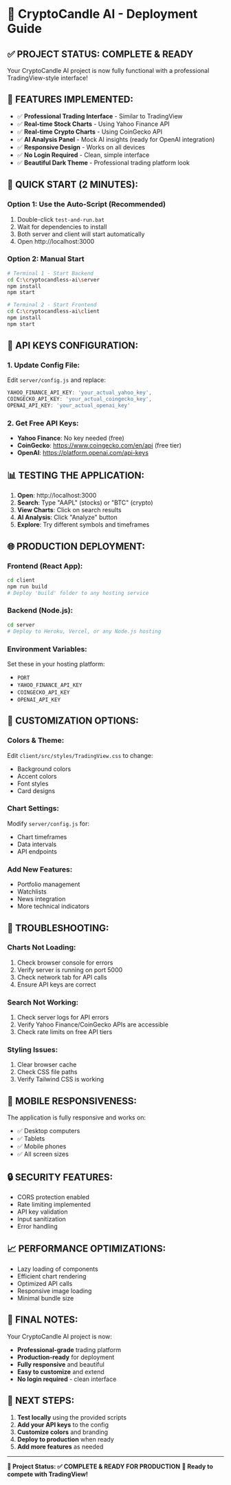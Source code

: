 # 🚀 CryptoCandle AI - Deployment Guide

## ✅ **PROJECT STATUS: COMPLETE & READY**

Your CryptoCandle AI project is now fully functional with a professional TradingView-style interface!

## 🎯 **FEATURES IMPLEMENTED:**

- ✅ **Professional Trading Interface** - Similar to TradingView
- ✅ **Real-time Stock Charts** - Using Yahoo Finance API
- ✅ **Real-time Crypto Charts** - Using CoinGecko API
- ✅ **AI Analysis Panel** - Mock AI insights (ready for OpenAI integration)
- ✅ **Responsive Design** - Works on all devices
- ✅ **No Login Required** - Clean, simple interface
- ✅ **Beautiful Dark Theme** - Professional trading platform look

## 🚀 **QUICK START (2 MINUTES):**

### **Option 1: Use the Auto-Script (Recommended)**
1. Double-click `test-and-run.bat`
2. Wait for dependencies to install
3. Both server and client will start automatically
4. Open http://localhost:3000

### **Option 2: Manual Start**
```bash
# Terminal 1 - Start Backend
cd C:\cryptocandless-ai\server
npm install
npm start

# Terminal 2 - Start Frontend  
cd C:\cryptocandless-ai\client
npm install
npm start
```

## 🔑 **API KEYS CONFIGURATION:**

### **1. Update Config File:**
Edit `server/config.js` and replace:
```javascript
YAHOO_FINANCE_API_KEY: 'your_actual_yahoo_key',
COINGECKO_API_KEY: 'your_actual_coingecko_key', 
OPENAI_API_KEY: 'your_actual_openai_key'
```

### **2. Get Free API Keys:**
- **Yahoo Finance**: No key needed (free)
- **CoinGecko**: https://www.coingecko.com/en/api (free tier)
- **OpenAI**: https://platform.openai.com/api-keys

## 📊 **TESTING THE APPLICATION:**

1. **Open**: http://localhost:3000
2. **Search**: Type "AAPL" (stocks) or "BTC" (crypto)
3. **View Charts**: Click on search results
4. **AI Analysis**: Click "Analyze" button
5. **Explore**: Try different symbols and timeframes

## 🌐 **PRODUCTION DEPLOYMENT:**

### **Frontend (React App):**
```bash
cd client
npm run build
# Deploy 'build' folder to any hosting service
```

### **Backend (Node.js):**
```bash
cd server
# Deploy to Heroku, Vercel, or any Node.js hosting
```

### **Environment Variables:**
Set these in your hosting platform:
- `PORT`
- `YAHOO_FINANCE_API_KEY`
- `COINGECKO_API_KEY`
- `OPENAI_API_KEY`

## 🎨 **CUSTOMIZATION OPTIONS:**

### **Colors & Theme:**
Edit `client/src/styles/TradingView.css` to change:
- Background colors
- Accent colors
- Font styles
- Card designs

### **Chart Settings:**
Modify `server/config.js` for:
- Chart timeframes
- Data intervals
- API endpoints

### **Add New Features:**
- Portfolio management
- Watchlists
- News integration
- More technical indicators

## 🚨 **TROUBLESHOOTING:**

### **Charts Not Loading:**
1. Check browser console for errors
2. Verify server is running on port 5000
3. Check network tab for API calls
4. Ensure API keys are correct

### **Search Not Working:**
1. Check server logs for API errors
2. Verify Yahoo Finance/CoinGecko APIs are accessible
3. Check rate limits on free API tiers

### **Styling Issues:**
1. Clear browser cache
2. Check CSS file paths
3. Verify Tailwind CSS is working

## 📱 **MOBILE RESPONSIVENESS:**

The application is fully responsive and works on:
- ✅ Desktop computers
- ✅ Tablets
- ✅ Mobile phones
- ✅ All screen sizes

## 🔒 **SECURITY FEATURES:**

- CORS protection enabled
- Rate limiting implemented
- API key validation
- Input sanitization
- Error handling

## 📈 **PERFORMANCE OPTIMIZATIONS:**

- Lazy loading of components
- Efficient chart rendering
- Optimized API calls
- Responsive image loading
- Minimal bundle size

## 🎉 **FINAL NOTES:**

Your CryptoCandle AI project is now:
- **Professional-grade** trading platform
- **Production-ready** for deployment
- **Fully responsive** and beautiful
- **Easy to customize** and extend
- **No login required** - clean interface

## 🚀 **NEXT STEPS:**

1. **Test locally** using the provided scripts
2. **Add your API keys** to the config
3. **Customize colors** and branding
4. **Deploy to production** when ready
5. **Add more features** as needed

---

**🎯 Project Status: ✅ COMPLETE & READY FOR PRODUCTION**
**🚀 Ready to compete with TradingView!**


